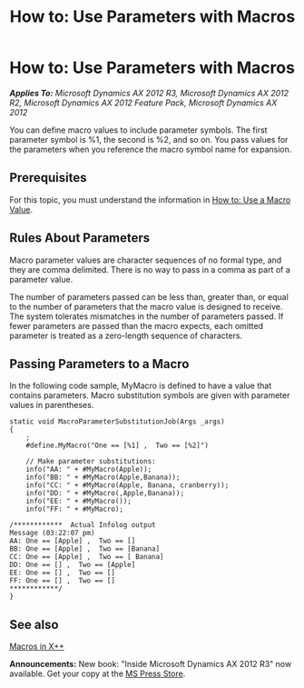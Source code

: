 ﻿---
title: 'How to: Use Parameters with Macros'
TOCTitle: 'How to: Use Parameters with Macros'
ms:assetid: 7f2272a5-6c18-489d-a4b7-fc500294a745
ms:mtpsurl: https://msdn.microsoft.com/en-us/library/Cc197116(v=AX.60)
ms:contentKeyID: 35246130
ms.date: 05/18/2015
mtps_version: v=AX.60
---

# How to: Use Parameters with Macros 


_**Applies To:** Microsoft Dynamics AX 2012 R3, Microsoft Dynamics AX 2012 R2, Microsoft Dynamics AX 2012 Feature Pack, Microsoft Dynamics AX 2012_

You can define macro values to include parameter symbols. The first parameter symbol is %1, the second is %2, and so on. You pass values for the parameters when you reference the macro symbol name for expansion.

## Prerequisites

For this topic, you must understand the information in [How to: Use a Macro Value](how-to-use-a-macro-value.md).

## Rules About Parameters

Macro parameter values are character sequences of no formal type, and they are comma delimited. There is no way to pass in a comma as part of a parameter value.

The number of parameters passed can be less than, greater than, or equal to the number of parameters that the macro value is designed to receive. The system tolerates mismatches in the number of parameters passed. If fewer parameters are passed than the macro expects, each omitted parameter is treated as a zero-length sequence of characters.

## Passing Parameters to a Macro

In the following code sample, MyMacro is defined to have a value that contains parameters. Macro substitution symbols are given with parameter values in parentheses.

    static void MacroParameterSubstitutionJob(Args _args)
    {
        ;
        #define.MyMacro("One == [%1] ,  Two == [%2]")
    
        // Make parameter substitutions:
        info("AA: " + #MyMacro(Apple));
        info("BB: " + #MyMacro(Apple,Banana));
        info("CC: " + #MyMacro(Apple, Banana, cranberry));
        info("DD: " + #MyMacro(,Apple,Banana));
        info("EE: " + #MyMacro());
        info("FF: " + #MyMacro);
    
    /************  Actual Infolog output
    Message (03:22:07 pm)
    AA: One == [Apple] ,  Two == []
    BB: One == [Apple] ,  Two == [Banana]
    CC: One == [Apple] ,  Two == [ Banana]
    DD: One == [] ,  Two == [Apple]
    EE: One == [] ,  Two == []
    FF: One == [] ,  Two == []
    ************/
    }

## See also

[Macros in X++](macros-in-x.md)

  
**Announcements:** New book: "Inside Microsoft Dynamics AX 2012 R3" now available. Get your copy at the [MS Press Store](https://www.microsoftpressstore.com/store/inside-microsoft-dynamics-ax-2012-r3-9780735685109).

